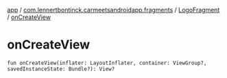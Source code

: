 [app](../../index.md) / [com.lennertbontinck.carmeetsandroidapp.fragments](../index.md) / [LogoFragment](index.md) / [onCreateView](./on-create-view.md)

# onCreateView

`fun onCreateView(inflater: LayoutInflater, container: ViewGroup?, savedInstanceState: Bundle?): View?`